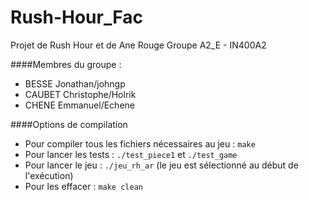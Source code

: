 # Rush-Hour_Fac
Projet de Rush Hour et de Ane Rouge
Groupe A2_E - IN400A2


####Membres du groupe :
- BESSE Jonathan/johngp
- CAUBET Christophe/Holrik
- CHENE Emmanuel/Echene

####Options de compilation
- Pour compiler tous les fichiers nécessaires au jeu : `make`
- Pour lancer les tests : `./test_piece1` et `./test_game`
- Pour lancer le jeu : `./jeu_rh_ar` (le jeu est sélectionné au début de l'exécution)
- Pour les effacer : `make clean`
